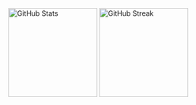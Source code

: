 <img src="https://github-readme-stats.vercel.app/api?username=pedro-cursino&theme=midnight-purple&show_icons=true&hide_border=true&count_private=false" alt="GitHub Stats" width="180px"/>
<img src="https://github-readme-streak-stats.herokuapp.com/?user=pedro-cursino&theme=midnight-purple&hide_border=true" alt="GitHub Streak" width="180px"/>
